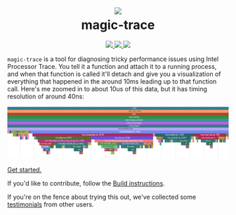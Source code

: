 <h1 align="center">
  <img src="https://user-images.githubusercontent.com/128969/160158687-fc4c1725-33df-46d0-a691-48276e96058a.svg" width="150px"/>
  <br/>
  magic-trace
</h1>
  <p align="center">
    <a href="https://github.com/janestreet/magic-trace/actions?query=workflow%3Abuild" alt="Linux Build Status">
      <img src="https://img.shields.io/github/workflow/status/janestreet/magic-trace/build?logo=github&style=flat-square"/>
  </a>
  <a href="https://github.com/janestreet/magic-trace/releases/latest">
    <img src="https://img.shields.io/github/v/tag/janestreet/magic-trace?label=version&style=flat-square"/>
  </a>
  <img src="https://img.shields.io/github/license/janestreet/magic-trace?style=flat-square"/>
</p>

`magic-trace` is a tool for diagnosing tricky performance issues using
Intel Processor Trace. You tell it a function and attach it to a
running process, and when that function is called it'll detach and give
you a visualization of everything that happened in the around 10ms
leading up to that function call. Here's me zoomed in to about 10us of
this data, but it has timing resolution of around 40ns:

![10us of OCaml program startup](docs/assets/example-trace.png) 

[Get started.](https://github.com/janestreet/magic-trace/wiki/Getting-started)

If you'd like to contribute, follow the [Build instructions](https://github.com/janestreet/magic-trace/wiki/Build-instructions).

If you're on the fence about trying this out, we've collected some [testimonials](https://github.com/janestreet/magic-trace/wiki/Unsolicited-reviews) from other users.
